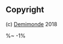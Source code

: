 <!-- ## TODO

- [ ] Add a new item to the todo list. -->

## Copyright

(c) [Demimonde][1] 2018

[1]: https://demimonde.cc

%~ -1%